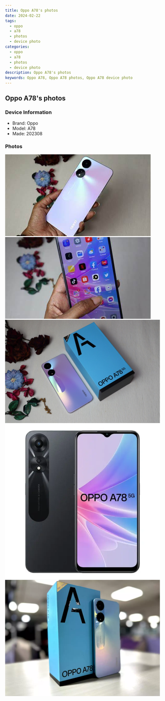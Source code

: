```yaml
---
title: Oppo A78's photos
date: 2024-02-22
tags: 
  - oppo
  - a78
  - photos
  - device photo
categories: 
  - oppo
  - a78
  - photos
  - device photo
description: Oppo A78's photos
keywords: Oppo A78, Oppo A78 photos, Oppo A78 device photo
---
```


## Oppo A78's photos

### Device Information

- Brand: Oppo
- Model: A78
- Made: 202308

### Photos

![/images/best-assets/devices/oppo/oppo-a78/1.jpg](/images/best-assets/devices/oppo/oppo-a78/1.jpg)
![/images/best-assets/devices/oppo/oppo-a78/2.jpg](/images/best-assets/devices/oppo/oppo-a78/2.jpg)
![/images/best-assets/devices/oppo/oppo-a78/3.jpg](/images/best-assets/devices/oppo/oppo-a78/3.jpg)
![/images/best-assets/devices/oppo/oppo-a78/4.jpg](/images/best-assets/devices/oppo/oppo-a78/4.jpg)
![/images/best-assets/devices/oppo/oppo-a78/5.jpg](/images/best-assets/devices/oppo/oppo-a78/5.jpg)
